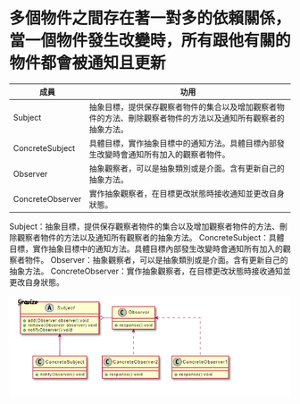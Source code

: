 # 多個物件之間存在著一對多的依賴關係，當一個物件發生改變時，所有跟他有關的物件都會被通知且更新

| 成員             | 功用                                                                                                           |
|------------------|----------------------------------------------------------------------------------------------------------------|
| Subject          | 抽象目標，提供保存觀察者物件的集合以及增加觀察者物件的方法、刪除觀察者物件的方法以及通知所有觀察者的抽象方法。 |
| ConcreteSubject  | 具體目標，實作抽象目標中的通知方法。具體目標內部發生改變時會通知所有加入的觀察者物件。                         |
| Observer         | 抽象觀察者，可以是抽象類別或是介面。含有更新自己的抽象方法。                                                   |
| ConcreteObserver | 實作抽象觀察者，在目標更改狀態時接收通知並更改自身狀態。                                                       |

Subject：抽象目標，提供保存觀察者物件的集合以及增加觀察者物件的方法、刪除觀察者物件的方法以及通知所有觀察者的抽象方法。
ConcreteSubject：具體目標，實作抽象目標中的通知方法。具體目標內部發生改變時會通知所有加入的觀察者物件。
Observer：抽象觀察者，可以是抽象類別或是介面。含有更新自己的抽象方法。
ConcreteObserver：實作抽象觀察者，在目標更改狀態時接收通知並更改自身狀態。


![img.png](img.png)


